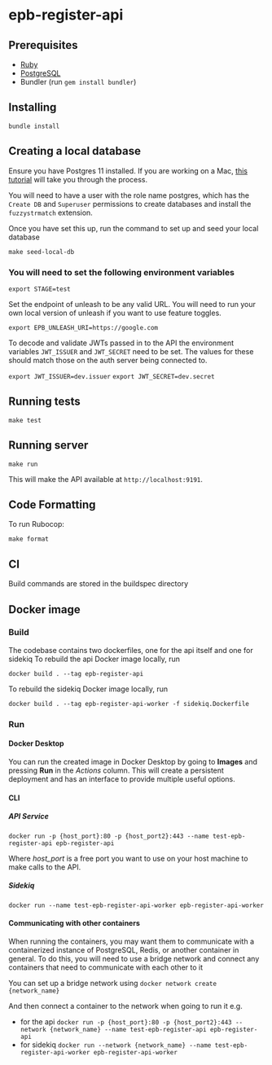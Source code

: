 # epb-register-api

## Prerequisites

* [Ruby](https://www.ruby-lang.org/en/)
* [PostgreSQL](https://www.postgresql.org/)
* Bundler (run `gem install bundler`)

## Installing
`bundle install`

## Creating a local database

Ensure you have Postgres 11 installed. If you are working on a Mac, [this tutorial](https://www.codementor.io/engineerapart/getting-started-with-postgresql-on-mac-osx-are8jcopb) will take you through the process.

You will need to have a user with the role name postgres, which has the `Create DB` and `Superuser` permissions to create databases and install the `fuzzystrmatch` extension.

Once you have set this up, run the command to set up and seed your local database

`make seed-local-db`

### You will need to set the following environment variables

`export STAGE=test`

Set the endpoint of unleash to be any valid URL. You will need to run your own local version of unleash if you want to use feature toggles.  

`export EPB_UNLEASH_URI=https://google.com`

To decode and validate JWTs passed in to the API the environment variables `JWT_ISSUER` and `JWT_SECRET` need to be set. 
The values for these should match those on the auth server being connected to.

`export JWT_ISSUER=dev.issuer`
`export JWT_SECRET=dev.secret`

## Running tests
`make test`

## Running server
`make run`

This will make the API available at `http://localhost:9191`. 

## Code Formatting 
To run Rubocop:

`make format`

## CI
Build commands are stored in the buildspec directory

## Docker image

### Build

The codebase contains two dockerfiles, one for the api itself and one for sidekiq
To rebuild the api Docker image locally, run

`docker build . --tag epb-register-api`

To rebuild the sidekiq Docker image locally, run

`docker build . --tag epb-register-api-worker -f sidekiq.Dockerfile`

### Run

#### Docker Desktop

You can run the created image in Docker Desktop by going to **Images** and pressing **Run** in the *Actions* column.
This will create a persistent deployment and has an interface to provide multiple useful options.

#### CLI

##### API Service

`docker run -p {host_port}:80 -p {host_port2}:443 --name test-epb-register-api epb-register-api`

Where *host_port* is a free port you want to use on your host machine to make calls to the API.

##### Sidekiq

`docker run --name test-epb-register-api-worker epb-register-api-worker`

#### Communicating with other containers
When running the containers, you may want them to communicate with a containerized instance of PostgreSQL, Redis, or another container in general.
To do this, you will need to use a bridge network and connect any containers that need to communicate with each other to it

You can set up a bridge network using
`docker network create {network_name}`

And then connect a container to the network when going to run it e.g.
* for the api `docker run -p {host_port}:80 -p {host_port2}:443 --network {network_name} --name test-epb-register-api epb-register-api`
* for sidekiq `docker run --network {network_name} --name test-epb-register-api-worker epb-register-api-worker`
